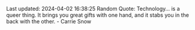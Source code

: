 Last updated: 2024-04-02 16:38:25
Random Quote: Technology… is a queer thing. It brings you great gifts with one hand, and it stabs you in the back with the other. - Carrie Snow
